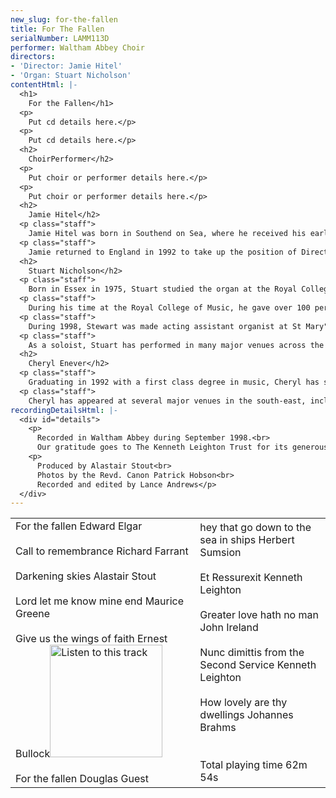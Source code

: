 ```yaml
---
new_slug: for-the-fallen
title: For The Fallen
serialNumber: LAMM113D
performer: Waltham Abbey Choir
directors:
- 'Director: Jamie Hitel'
- 'Organ: Stuart Nicholson'
contentHtml: |-
  <h1>
    For the Fallen</h1>
  <p>
    Put cd details here.</p>
  <p>
    Put cd details here.</p>
  <h2>
    ChoirPerformer</h2>
  <p>
    Put choir or performer details here.</p>
  <p>
    Put choir or performer details here.</p>
  <h2>
    Jamie Hitel</h2>
  <p class="staff">
    Jamie Hitel was born in Southend on Sea, where he received his early musical education. After leaving school he went up to Cambridge as organ scholar at Robinson College, where he studied the organ with James O'Donnell and David Sanger. After leaving Cambridge, Jamie went to the West Coast of Norway, where he worked in the Norwegian Church for three years.</p>
  <p class="staff">
    Jamie returned to England in 1992 to take up the position of Director of Music at Waltham Abbey, where his eminent predecessors include Thomas Tallis. He has developed and expanded the music programme at Waltham Abbey, and under his direction the choir undertakes a full schedule of services, concerts, broadcasts and recordings, many of which have received critical acclaim. He has continued to study the organ with Peter Hurford and Kevin Bowyer and he has a busy schedule as a recitalist and conductor.</p>
  <h2>
    Stuart Nicholson</h2>
  <p class="staff">
    Born in Essex in 1975, Stuart studied the organ at the Royal College of Music with John Birch, graduating in 1997 with a first class degree. During his studies, Stuart held various positions in London including the organ scholarship at St Paul's Cathedral, St Bride's Fleet Street and the Temple Church.</p>
  <p class="staff">
    During his time at the Royal College of Music, he gave over 100 performances of pieces written by college composers, past and present, and in particular the organ works of Alastair Stout.</p>
  <p class="staff">
    During 1998, Stewart was made acting assistant organist at St Mary"s Episcopal Cathedral, Edinburgh, where he accompanied daily services, toured America and Switzerland, and broadcast regularly on Radios 3 and 4.</p>
  <p class="staff">
    As a soloist, Stuart has performed in many major venues across the country. He has played at both of the capital"s Anglican Cathedrals, Westminster Abbey, Westminster Cathedral, and at London's Royal Albert and Queen Elizabeth Halls. Stuart now maintains a busy career as organist in and around London.</p>
  <h2>
    Cheryl Enever</h2>
  <p class="staff">
    Graduating in 1992 with a first class degree in music, Cheryl has subsequently studied singing with Sally Lesage, Sarah Jeffries, Nancy Argenta, Jan Waterfield and Elisabeth Hawes. She is enjoying a rich and varied career, specialising in performances of Mozart, Vivaldi and Bach as well as operatic roles, including Dido (Dido and Aeneas), Adina (L"Elisir d"Amore) and Helena (A Midsummer Night"s Dream).</p>
  <p class="staff">
    Cheryl has appeared at several major venues in the south-east, including the South Bank Centre. Further afield she has toured Spain, Italy and the Netherlands where she has performed as soloist with various early-music ensembles.</p>
recordingDetailsHtml: |-
  <div id="details">
    <p>
      Recorded in Waltham Abbey during September 1998.<br>
      Our gratitude goes to The Kenneth Leighton Trust for its generous assistance towards the cost of commissioning "Darkening Skies".</p>
    <p>
      Produced by Alastair Stout<br>
      Photos by the Revd. Canon Patrick Hobson<br>
      Recorded and edited by Lance Andrews</p>
  </div>
---
```


<table class="tracktable">
  <tbody>
    <tr>
      <td class="column1">
        For the fallen <span class="composer">Edward Elgar</span><br>
        <br>
        Call to remembrance<span class="composer"> Richard Farrant </span><br>
        <br>
        Darkening skies <span class="composer">Alastair Stout</span><br>
        <br>
        Lord let me know mine end <span class="composer">Maurice Greene</span><br>
        <br>
        Give us the wings of faith <span class="composer">Ernest Bullock</span><a href="cliplinks/givewing%20.ram"><img alt="Listen to this track" src="/web/20120719220057im_/http://www.lammas.co.uk/images/listen.gif" width="180"></a><br>
        <br>
        For the fallen <span class="composer">Douglas Guest<br>
        </span>
      </td>
      <td class="column2">
        hey that go down to the sea in ships <span class="composer">Herbert Sumsion</span><br>
        <br>
        Et Ressurexit <span class="composer">Kenneth Leighton</span><br>
        <br>
        Greater love hath no man <span class="composer">John Ireland</span><br>
        <br>
        Nunc dimittis from the Second Service <span class="composer">Kenneth Leighton</span><br>
        <br>
        How lovely are thy dwellings <span class="composer">Johannes Brahms</span><br>
        <br>
        <br>
        <span id="playingtime">Total playing time 62m 54s</span>
      </td>
    </tr>
  </tbody>
</table>
